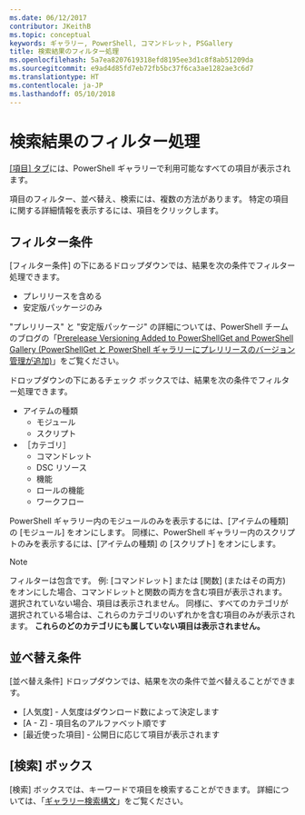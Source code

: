 ```yaml
---
ms.date: 06/12/2017
contributor: JKeithB
ms.topic: conceptual
keywords: ギャラリー, PowerShell, コマンドレット, PSGallery
title: 検索結果のフィルター処理
ms.openlocfilehash: 5a7ea8207619318efd8195ee3d1c8f8ab51209da
ms.sourcegitcommit: e9ad4d85fd7eb72fb5bc37f6ca3ae1282ae3c6d7
ms.translationtype: HT
ms.contentlocale: ja-JP
ms.lasthandoff: 05/10/2018
---
```

# <a name="filtering-search-results"></a>検索結果のフィルター処理

[[項目] タブ](https://www.powershellgallery.com/items)には、PowerShell ギャラリーで利用可能なすべての項目が表示されます。

項目のフィルター、並べ替え、検索には、複数の方法があります。
特定の項目に関する詳細情報を表示するには、項目をクリックします。

## <a name="filter-by"></a>フィルター条件

[フィルター条件] の下にあるドロップダウンでは、結果を次の条件でフィルター処理できます。
- プレリリースを含める
- 安定版パッケージのみ

"プレリリース" と "安定版パッケージ" の詳細については、PowerShell チームのブログの「[Prerelease Versioning Added to PowerShellGet and PowerShell Gallery (PowerShellGet と PowerShell ギャラリーにプレリリースのバージョン管理が追加)](https://blogs.msdn.microsoft.com/powershell/2017/12/05/prerelease-versioning-added-to-powershellget-and-powershell-gallery/)」をご覧ください。

ドロップダウンの下にあるチェック ボックスでは、結果を次の条件でフィルター処理できます。
- アイテムの種類
  - モジュール
  - スクリプト
- ［カテゴリ］
  - コマンドレット
  - DSC リソース
  - 機能
  - ロールの機能
  - ワークフロー

PowerShell ギャラリー内のモジュールのみを表示するには、[アイテムの種類] の [モジュール] をオンにします。
同様に、PowerShell ギャラリー内のスクリプトのみを表示するには、[アイテムの種類] の [スクリプト] をオンにします。

> [!NOTE]
> フィルターは包含です。
> 例: [コマンドレット] または [関数] \(またはその両方) をオンにした場合、コマンドレットと関数の両方を含む項目が表示されます。
> 選択されていない場合、項目は表示されません。
> 同様に、すべてのカテゴリが選択されている場合は、これらのカテゴリのいずれかを含む項目のみが表示されます。
> **これらのどのカテゴリにも属していない項目は表示されません。**

## <a name="sort-by"></a>並べ替え条件

[並べ替え条件] ドロップダウンでは、結果を次の条件で並べ替えることができます。
- [人気度] - 人気度はダウンロード数によって決定します
- [A - Z] - 項目名のアルファベット順です
- [最近使った項目] - 公開日に応じて項目が表示されます

## <a name="search-box"></a>[検索] ボックス

[検索] ボックスでは、キーワードで項目を検索することができます。
詳細については、「[ギャラリー検索構文](search-syntax.md)」をご覧ください。